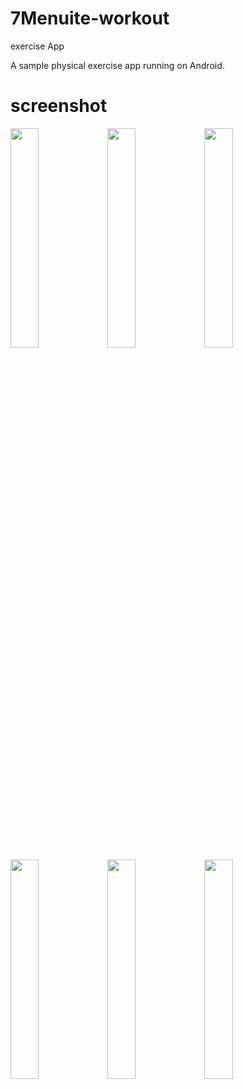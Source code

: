 # 7Menuite-workout

exercise App

A sample physical exercise app running on Android.


# screenshot

<img src="https://user-images.githubusercontent.com/69719956/107782066-4b6ac880-6d51-11eb-82ae-95d204a1226e.jpg" width="30%"></img> <img src="https://user-images.githubusercontent.com/69719956/107782081-4f96e600-6d51-11eb-8e9a-2b7619dc31b6.jpg" width="30%"></img> <img src="https://user-images.githubusercontent.com/69719956/107782096-5291d680-6d51-11eb-920e-174508c17658.jpg" width="30%"></img> <img src="https://user-images.githubusercontent.com/69719956/107782109-56255d80-6d51-11eb-9cd4-92cb3522d895.jpg" width="30%"></img> <img src="https://user-images.githubusercontent.com/69719956/107782124-5a517b00-6d51-11eb-95fc-5bba9601e3d6.jpg" width="30%"></img> <img src="https://user-images.githubusercontent.com/69719956/107782131-5d4c6b80-6d51-11eb-8001-5bdbf86f6d24.jpg" width="30%"></img> 


